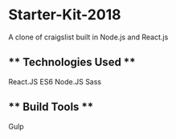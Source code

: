# Starter-Kit-2018

A clone of craigslist built in Node.js and React.js

** Technologies Used **
---------
React.JS
ES6
Node.JS
Sass

** Build Tools **
---------

Gulp
